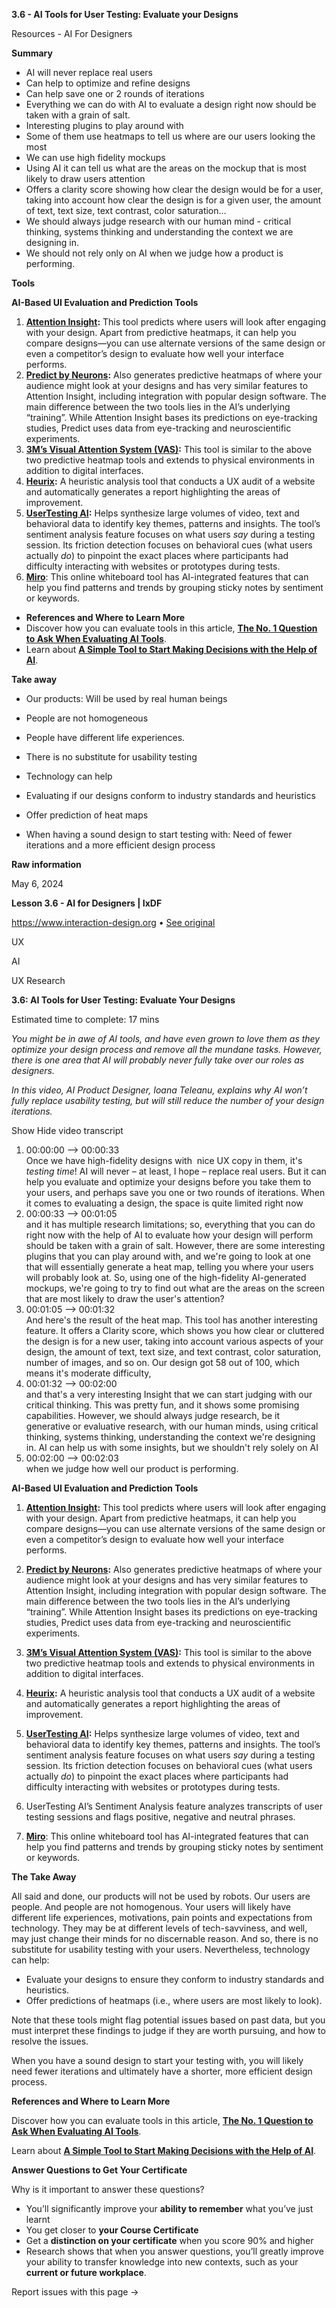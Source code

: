 **3.6 - AI Tools for User Testing: Evaluate your Designs**

  

Resources - AI For Designers

  

  

**Summary**

- AI will never replace real users
- Can help to optimize and refine designs 
- Can help save one or 2 rounds of iterations
- Everything we can do with AI to evaluate a design right now should be taken with a grain of salt. 
- Interesting plugins to play around with 
- Some of them use heatmaps to tell us where are our users looking the most
- We can use high fidelity mockups 
- Using AI it can tell us what are the areas on the mockup that is most likely to draw users attention 
- Offers a clarity score showing how clear the design would be for a user, taking into account how clear the design is for a given user, the amount of text, text size, text contrast, color saturation… 
- We should always judge research with our human mind - critical thinking, systems thinking and understanding the context we are designing in. 
- We should not rely only on AI when we judge how a product is performing. 

  

  

**Tools**

  

**AI-Based UI Evaluation and Prediction Tools**

1. [**Attention Insight**](https://attentioninsight.com/)**:** This tool predicts where users will look after engaging with your design. Apart from predictive heatmaps, it can help you compare designs—you can use alternate versions of the same design or even a competitor’s design to evaluate how well your interface performs.
2. [**Predict by Neurons**](https://www.neuronsinc.com/predict)**:** Also generates predictive heatmaps of where your audience might look at your designs and has very similar features to Attention Insight, including integration with popular design software. The main difference between the two tools lies in the AI’s underlying “training”. While Attention Insight bases its predictions on eye-tracking studies, Predict uses data from eye-tracking and neuroscientific experiments.
3. [**3M’s Visual Attention System (VAS)**](https://vas.3m.com/)**:** This tool is similar to the above two predictive heatmap tools and extends to physical environments in addition to digital interfaces.
4. [**Heurix**](https://www.heurix.io/)**:** A heuristic analysis tool that conducts a UX audit of a website and automatically generates a report highlighting the areas of improvement.
5. [**UserTesting AI**](https://www.usertesting.com/platform/AI)**:** Helps synthesize large volumes of video, text and behavioral data to identify key themes, patterns and insights. The tool’s sentiment analysis feature focuses on what users _say_ during a testing session. Its friction detection focuses on behavioral cues (what users actually _do_) to pinpoint the exact places where participants had difficulty interacting with websites or prototypes during tests.
6. [**Miro**](https://miro.com/ai/): This online whiteboard tool has AI-integrated features that can help you find patterns and trends by grouping sticky notes by sentiment or keywords.

- **References and Where to Learn More**
- Discover how you can evaluate tools in this article, [**The No. 1 Question to Ask When Evaluating AI Tools**](https://sloanreview.mit.edu/article/the-no-1-question-to-ask-when-evaluating-ai-tools/).
- Learn about [**A Simple Tool to Start Making Decisions with the Help of AI**](https://hbr.org/2018/04/a-simple-tool-to-start-making-decisions-with-the-help-of-ai).

  

  

**Take away** 

- Our products: Will be used by real human beings
- People are not homogeneous
- People have different life experiences. 
- There is no substitute for usability testing 
- Technology can help

- Evaluating if our designs conform to industry standards and heuristics
- Offer prediction of heat maps

- When having a sound design to start testing with: Need of fewer iterations and a more efficient design process

  

  

**Raw information**

  

  

  

May 6, 2024

**Lesson 3.6 - AI for Designers | IxDF**

https://www.interaction-design.org • [See original](https://www.interaction-design.org/courses/ai-for-designers/lessons/3.6)

  

UX

  

AI

  

UX Research

**3.6: AI Tools for User Testing: Evaluate Your Designs**

Estimated time to complete: 17 mins

  

_You might be in awe of AI tools, and have even grown to love them as they optimize your design process and remove all the mundane tasks. However, there is one area that AI will probably never fully take over our roles as designers._ 

_In this video, AI Product Designer, Ioana Teleanu, explains why AI won’t fully replace usability testing, but will still reduce the number of your design iterations._

  

Show Hide video transcript

1. 00:00:00 --> 00:00:33  
    Once we have high-fidelity designs with  nice UX copy in them, it's *testing time*! AI will never – at least, I hope – replace real users. But it can help you evaluate and optimize your designs before you take them to your users, and perhaps save you one or two rounds of iterations. When it comes to evaluating a design, the space is quite limited right now
2. 00:00:33 --> 00:01:05  
    and it has multiple research limitations; so, everything that you can do right now with the help of AI to evaluate how your design will perform should be taken with a grain of salt. However, there are some interesting plugins that you can play around with, and we're going to look at one that will essentially generate a heat map, telling you where your users will probably look at. So, using one of the high-fidelity AI-generated mockups, we're going to try to find out what are the areas on the screen that are most likely to draw the user's attention?
3. 00:01:05 --> 00:01:32  
    And here's the result of the heat map. This tool has another interesting feature. It offers a Clarity score, which shows you how clear or cluttered the design is for a new user, taking into account various aspects of your design, the amount of text, text size, and text contrast, color saturation, number of images, and so on. Our design got 58 out of 100, which means it's moderate difficulty,
4. 00:01:32 --> 00:02:00  
    and that's a very interesting Insight that we can start judging with our critical thinking. This was pretty fun, and it shows some promising capabilities. However, we should always judge research, be it generative or evaluative research, with our human minds, using critical thinking, systems thinking, understanding the context we're designing in. AI can help us with some insights, but we shouldn't rely solely on AI
5. 00:02:00 --> 00:02:03  
    when we judge how well our product is performing.

**AI-Based UI Evaluation and Prediction Tools**

1. [**Attention Insight**](https://attentioninsight.com/)**:** This tool predicts where users will look after engaging with your design. Apart from predictive heatmaps, it can help you compare designs—you can use alternate versions of the same design or even a competitor’s design to evaluate how well your interface performs.
2. [**Predict by Neurons**](https://www.neuronsinc.com/predict)**:** Also generates predictive heatmaps of where your audience might look at your designs and has very similar features to Attention Insight, including integration with popular design software. The main difference between the two tools lies in the AI’s underlying “training”. While Attention Insight bases its predictions on eye-tracking studies, Predict uses data from eye-tracking and neuroscientific experiments.
3. [**3M’s Visual Attention System (VAS)**](https://vas.3m.com/)**:** This tool is similar to the above two predictive heatmap tools and extends to physical environments in addition to digital interfaces.
4. [**Heurix**](https://www.heurix.io/)**:** A heuristic analysis tool that conducts a UX audit of a website and automatically generates a report highlighting the areas of improvement.
5. [**UserTesting AI**](https://www.usertesting.com/platform/AI)**:** Helps synthesize large volumes of video, text and behavioral data to identify key themes, patterns and insights. The tool’s sentiment analysis feature focuses on what users _say_ during a testing session. Its friction detection focuses on behavioral cues (what users actually _do_) to pinpoint the exact places where participants had difficulty interacting with websites or prototypes during tests.  
    

7. UserTesting AI’s Sentiment Analysis feature analyzes transcripts of user testing sessions and flags positive, negative and neutral phrases.  
      
    
8. [**Miro**](https://miro.com/ai/): This online whiteboard tool has AI-integrated features that can help you find patterns and trends by grouping sticky notes by sentiment or keywords.

**The Take Away**

All said and done, our products will not be used by robots. Our users are people. And people are not homogenous. Your users will likely have different life experiences, motivations, pain points and expectations from technology. They may be at different levels of tech-savviness, and well, may just change their minds for no discernable reason. And so, there is no substitute for usability testing with your users. Nevertheless, technology can help:

- Evaluate your designs to ensure they conform to industry standards and heuristics.
- Offer predictions of heatmaps (i.e., where users are most likely to look).

Note that these tools might flag potential issues based on past data, but you must interpret these findings to judge if they are worth pursuing, and how to resolve the issues.

When you have a sound design to start your testing with, you will likely need fewer iterations and ultimately have a shorter, more efficient design process.

**References and Where to Learn More**

Discover how you can evaluate tools in this article, [**The No. 1 Question to Ask When Evaluating AI Tools**](https://sloanreview.mit.edu/article/the-no-1-question-to-ask-when-evaluating-ai-tools/).

Learn about [**A Simple Tool to Start Making Decisions with the Help of AI**](https://hbr.org/2018/04/a-simple-tool-to-start-making-decisions-with-the-help-of-ai).

**Answer Questions to Get Your Certificate**

Why is it important to answer these questions?

- You’ll significantly improve your **ability to remember** what you’ve just learnt
- You get closer to **your Course Certificate**
- Get a **distinction on your certificate** when you score 90% and higher
- Research shows that when you answer questions, you’ll greatly improve your ability to transfer knowledge into new contexts, such as your **current or future workplace**.

Report issues with this page ->